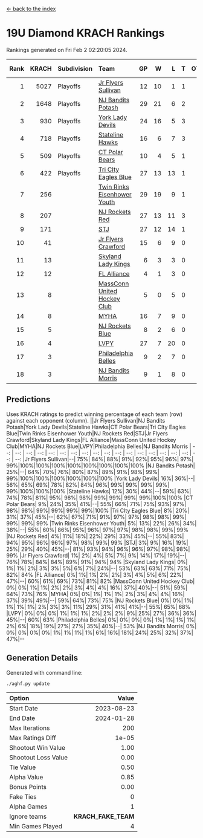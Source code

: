 [<- back to the index](readme.md)
# 19U Diamond KRACH Rankings
Rankings generated on Fri Feb  2 02:20:05 2024.

Rank|KRACH|Subdivision|Team|GP|W|L|T|OTW|OTL|SoS|Exp Wins|Win Diff
---:|---:|:---|:---|---:|---:|---:|---:|---:|---:|---:|---:|---:
1|5027|Playoffs|[Jr Flyers Sullivan](https://gamesheetstats.com/seasons/3663/teams/140859/schedule)|12|10|1|1|1|0|777|11.3|-0.0
2|1648|Playoffs|[NJ Bandits Potash](https://gamesheetstats.com/seasons/3663/teams/140857/schedule)|29|21|6|2|0|0|864|22.8|-0.0
3|930|Playoffs|[York Lady Devils](https://gamesheetstats.com/seasons/3663/teams/140856/schedule)|24|16|5|3|0|0|608|18.3|-0.0
4|718|Playoffs|[Stateline Hawks](https://gamesheetstats.com/seasons/3663/teams/141851/schedule)|16|6|7|3|0|1|1525|8.3|-0.0
5|509|Playoffs|[CT Polar Bears](https://gamesheetstats.com/seasons/3663/teams/140853/schedule)|10|4|5|1|0|0|1469|5.3|-0.0
6|422|Playoffs|[Tri CIty Eagles Blue](https://gamesheetstats.com/seasons/3663/teams/140852/schedule)|27|13|13|1|1|0|929|14.3|-0.0
7|256||[Twin Rinks Eisenhower Youth](https://gamesheetstats.com/seasons/3663/teams/140861/schedule)|29|19|9|1|0|0|326|20.3|-0.0
8|207||[NJ Rockets Red](https://gamesheetstats.com/seasons/3663/teams/140855/schedule)|27|13|11|3|1|1|527|15.3|-0.0
9|171||[STJ](https://gamesheetstats.com/seasons/3663/teams/140858/schedule)|27|12|14|1|0|0|522|13.3|-0.0
10|41||[Jr Flyers Crawford](https://gamesheetstats.com/seasons/3663/teams/140862/schedule)|15|6|9|0|0|1|152|6.9|0.0
11|13||[Skyland Lady Kings](https://gamesheetstats.com/seasons/3663/teams/140865/schedule)|6|3|3|0|0|0|69|3.9|0.0
12|12||[FL Alliance](https://gamesheetstats.com/seasons/3663/teams/156907/schedule)|4|1|3|0|0|0|237|1.9|0.0
13|8||[MassConn United Hockey Club](https://gamesheetstats.com/seasons/3663/teams/140854/schedule)|5|0|5|0|0|0|599|0.9|0.0
14|8||[MYHA](https://gamesheetstats.com/seasons/3663/teams/140863/schedule)|16|7|9|0|0|0|60|7.9|0.0
15|5||[NJ Rockets Blue](https://gamesheetstats.com/seasons/3663/teams/140867/schedule)|8|2|6|0|0|0|116|2.9|0.0
16|4||[LVPY](https://gamesheetstats.com/seasons/3663/teams/140860/schedule)|27|7|20|0|0|0|248|7.9|0.0
17|3||[Philadelphia Belles](https://gamesheetstats.com/seasons/3663/teams/140864/schedule)|9|2|7|0|0|0|39|2.9|0.0
18|3||[NJ Bandits Morris](https://gamesheetstats.com/seasons/3663/teams/140866/schedule)|9|1|8|0|0|0|109|1.9|0.0

## Predictions
Uses KRACH ratings to predict winning percentage of each team (row) against each opponent (column).
||Jr Flyers Sullivan|NJ Bandits Potash|York Lady Devils|Stateline Hawks|CT Polar Bears|Tri CIty Eagles Blue|Twin Rinks Eisenhower Youth|NJ Rockets Red|STJ|Jr Flyers Crawford|Skyland Lady Kings|FL Alliance|MassConn United Hockey Club|MYHA|NJ Rockets Blue|LVPY|Philadelphia Belles|NJ Bandits Morris
| --: | --: | --: | --: | --: | --: | --: | --: | --: | --: | --: | --: | --: | --: | --: | --: | --: | --: | --: 
|Jr Flyers Sullivan|--| 75%| 84%| 88%| 91%| 92%| 95%| 96%| 97%| 99%|100%|100%|100%|100%|100%|100%|100%|100%
|NJ Bandits Potash| 25%|--| 64%| 70%| 76%| 80%| 87%| 89%| 91%| 98%| 99%| 99%|100%|100%|100%|100%|100%|100%
|York Lady Devils| 16%| 36%|--| 56%| 65%| 69%| 78%| 82%| 84%| 96%| 99%| 99%| 99%| 99%| 99%|100%|100%|100%
|Stateline Hawks| 12%| 30%| 44%|--| 59%| 63%| 74%| 78%| 81%| 95%| 98%| 98%| 99%| 99%| 99%| 99%|100%|100%
|CT Polar Bears|  9%| 24%| 35%| 41%|--| 55%| 66%| 71%| 75%| 93%| 97%| 98%| 98%| 99%| 99%| 99%| 99%|100%
|Tri CIty Eagles Blue|  8%| 20%| 31%| 37%| 45%|--| 62%| 67%| 71%| 91%| 97%| 97%| 98%| 98%| 99%| 99%| 99%| 99%
|Twin Rinks Eisenhower Youth|  5%| 13%| 22%| 26%| 34%| 38%|--| 55%| 60%| 86%| 95%| 96%| 97%| 97%| 98%| 98%| 99%| 99%
|NJ Rockets Red|  4%| 11%| 18%| 22%| 29%| 33%| 45%|--| 55%| 83%| 94%| 95%| 96%| 96%| 97%| 98%| 99%| 99%
|STJ|  3%|  9%| 16%| 19%| 25%| 29%| 40%| 45%|--| 81%| 93%| 94%| 96%| 96%| 97%| 98%| 98%| 99%
|Jr Flyers Crawford|  1%|  2%|  4%|  5%|  7%|  9%| 14%| 17%| 19%|--| 76%| 78%| 84%| 84%| 89%| 91%| 94%| 94%
|Skyland Lady Kings|  0%|  1%|  1%|  2%|  3%|  3%|  5%|  6%|  7%| 24%|--| 53%| 63%| 63%| 71%| 75%| 82%| 84%
|FL Alliance|  0%|  1%|  1%|  2%|  2%|  3%|  4%|  5%|  6%| 22%| 47%|--| 60%| 61%| 69%| 73%| 81%| 82%
|MassConn United Hockey Club|  0%|  0%|  1%|  1%|  2%|  2%|  3%|  4%|  4%| 16%| 37%| 40%|--| 51%| 59%| 64%| 73%| 76%
|MYHA|  0%|  0%|  1%|  1%|  1%|  2%|  3%|  4%|  4%| 16%| 37%| 39%| 49%|--| 59%| 64%| 73%| 75%
|NJ Rockets Blue|  0%|  0%|  1%|  1%|  1%|  1%|  2%|  3%|  3%| 11%| 29%| 31%| 41%| 41%|--| 55%| 65%| 68%
|LVPY|  0%|  0%|  0%|  1%|  1%|  1%|  2%|  2%|  2%|  9%| 25%| 27%| 36%| 36%| 45%|--| 60%| 63%
|Philadelphia Belles|  0%|  0%|  0%|  0%|  1%|  1%|  1%|  1%|  2%|  6%| 18%| 19%| 27%| 27%| 35%| 40%|--| 53%
|NJ Bandits Morris|  0%|  0%|  0%|  0%|  0%|  1%|  1%|  1%|  1%|  6%| 16%| 18%| 24%| 25%| 32%| 37%| 47%|--

## Generation Details

Generated with command line:
```
./aghf.py update
```

| Option | Value |
| :----- | ----: |
| Start Date | 2023-08-23 |
| End Date | 2024-01-28 |
| Max Iterations | 200 |
| Max Ratings Diff | 1e-05 |
| Shootout Win Value | 1.00 |
| Shootout Loss Value | 0.00 |
| Tie Value | 0.50 |
| Alpha Value | 0.85 |
| Bonus Points | 0.00 |
| Fake Ties | 0 |
| Alpha Games | 1 |
| Ignore teams | __KRACH_FAKE_TEAM__ |
| Min Games Played | 4 |

